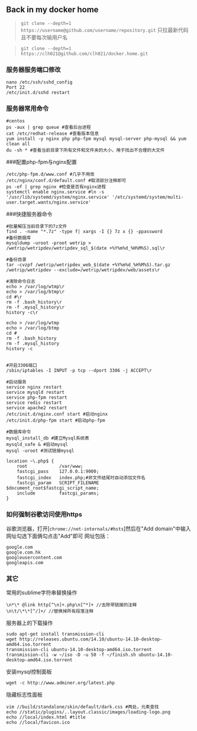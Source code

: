## Back in my docker home

> `git clone --depth=1 https://username@github.com/username/repository.git` 只拉最新代码且不要每次输用户名 

> `git clone --depth=1 https://clh021@github.com/clh021/docker.home.git`

### 服务器服务端口修改
```
nano /etc/ssh/sshd_config
Port 22
/etc/init.d/sshd restart
```
### 服务器常用命令
```
#centos
ps -aux | grep queue #查看后台进程
cat /etc/redhat-release #查看版本信息
yum install -y nginx php php-fpm mysql mysql-server php-mysql && yum clean all
du -sh * #查看当前目录下所有文件和文件夹的大小，用于找出不合理的大文件
```
###配置php-fpm与nginx配置
```
/etc/php-fpm.d/www.conf #几乎不用改
/etc/nginx/conf.d/default.conf #取消部分注释即可
ps -ef | grep nginx #检查是否有nginx进程
systemctl enable nginx.service #ln -s '/usr/lib/systemd/system/nginx.service' '/etc/systemd/system/multi-user.target.wants/nginx.service'
```
###快捷服务器命令
```
#批量解压当前目录下的7z文件
find . -name "*.7z" -type f| xargs -I {} 7z x {} -ppassword
#备份数据库
mysqldump -uroot -proot wetrip > /wetrip/wetripdev/wetripdev_sql_$(date +%Y%m%d_%H%M%S).sql\r

#备份目录
tar -cvzpf /wetrip/wetripdev_web_$(date +%Y%m%d_%H%M%S).tar.gz /wetrip/wetripdev --exclude=/wetrip/wetripdev/web/assets\r

#清除命令日志
echo > /var/log/wtmp\r
echo > /var/log/btmp\r
cd #\r
rm -f .bash_history\r
rm -f .mysql_history\r
history -c\r

echo > /var/log/wtmp
echo > /var/log/btmp
cd #
rm -f .bash_history
rm -f .mysql_history
history -c


#开启3306端口
/sbin/iptables -I INPUT -p tcp --dport 3306 -j ACCEPT\r

#启动服务
service nginx restart
service mysqld restart
service php-fpm restart
service redis restart
service apache2 restart
/etc/init.d/nginx.conf start #启动nginx
/etc/init.d/php-fpm start #启动php-fpm

#数据库命令
mysql_install_db #建立Mysql系统表
mysqld_safe & #启动mysql
mysql -uroot #测试链接mysql

location ~\.php$ {
    root            /var/www;
    fastcgi_pass    127.0.0.1:9000;
    fastcgi_index   index.php;#非文件结尾时自动添加文件名
    fastcgi_param   SCRIPT_FILENAME $document_root$fastcgi_script_name;
    include         fastcgi_params;
}
```
### 如何强制谷歌访问使用https
谷歌浏览器，打开[`chrome://net-internals/#hsts`]然后在"Add domain"中输入网址勾选下面俩勾点击"Add"即可
网址包括：
```
google.com
google.com.hk
googleusercontent.com
googleapis.com
```

### 其它
常用的sublime字符串替换操作
```
\n*\* @link http[^\n]+.php\n[^*]+ //去除带链接的注释
\n\t/\*\*[^/]+/ //替换掉所有段落注释
```

服务器上的下载操作
```
sudo apt-get install transmission-cli
wget http://releases.ubuntu.com/14.10/ubuntu-14.10-desktop-amd64.iso.torrent
transmission-cli ubuntu-14.10-desktop-amd64.iso.torrent
transmission-cli -w ~/iso -D -u 50 -f ~/finish.sh ubuntu-14.10-desktop-amd64.iso.torrent
```
安装mysql控制面板
```
wget -c http://www.adminer.org/latest.php
```
隐藏标志性面板
```
vim //build/standalone/skin/default/dark.css #两处，元素查找
echo //static/plugins/..layout.classic/images/loading-logo.png
echo //local/index.html #title
echo //local/favicon.ico
```
